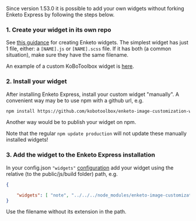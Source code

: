 Since version 1.53.0 it is possible to add your own widgets without forking Enketo Express by following the steps below.

### 1. Create your widget in its own repo

See [this guidance](https://enketo.github.io/samagra-x-enketo-core/tutorial-40-widgets.html) for creating Enketo widgets. The simplest widget has just 1 file, either: a `[NAME].js` or `[NAME].scss` file. If it has both (a common situation), make sure they have the same filename.

An example of a custom KoBoToolbox widget is [here](https://github.com/kobotoolbox/enketo-image-customization-widget).

### 2. Install your widget

After installing Enketo Express, install your custom widget "manually". A convenient way may be to use npm with a github url, e.g.

```bash
npm install https://github.com/kobotoolbox/enketo-image-customization-widget.git
```

Another way would be to publish your widget on npm.

Note that the regular `npm update production` will not update these manually installed widgets!


### 3. Add the widget to the Enketo Express installation

In your config.json `"widgets"` [configuration](https://github.com/kobotoolbox/enketo-express/tree/master/config#widgets) add your widget using the relative (to the public/js/build folder) path, e.g.

```json
{

    "widgets": [ "note", "../../../node_modules/enketo-image-customization-widget/image-customization"]
}
```

Use the filename without its extension in the path.
